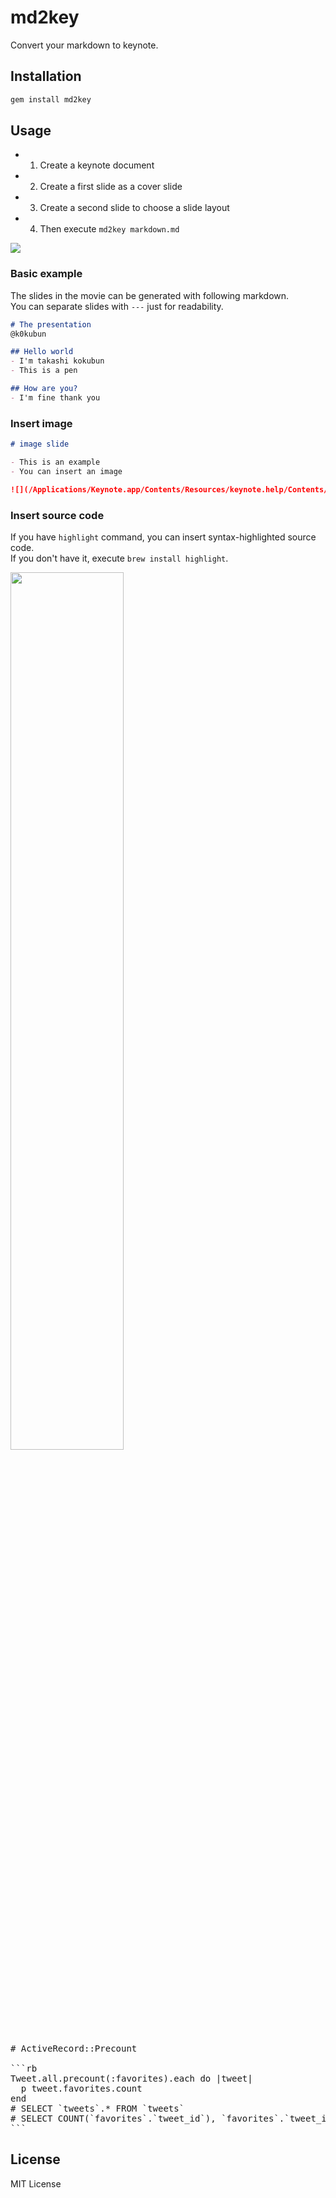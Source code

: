 # md2key

Convert your markdown to keynote.

## Installation

```bash
gem install md2key
```

## Usage

- 1. Create a keynote document
- 2. Create a first slide as a cover slide
- 3. Create a second slide to choose a slide layout
- 4. Then execute `md2key markdown.md`

![](https://i.gyazo.com/9d4d00164683f516d44b3e536b3dd3e9.gif)

### Basic example

The slides in the movie can be generated with following markdown.  
You can separate slides with `---` just for readability.

```markdown
# The presentation
@k0kubun

## Hello world
- I'm takashi kokubun
- This is a pen

## How are you?
- I'm fine thank you
```

### Insert image

```markdown
# image slide

- This is an example
- You can insert an image

![](/Applications/Keynote.app/Contents/Resources/keynote.help/Contents/Resources/GlobalArt/AppLanding_KeynoteP4.png)
```

### Insert source code

If you have `highlight` command, you can insert syntax-highlighted source code.  
If you don't have it, execute `brew install highlight`.

<img src='https://i.gyazo.com/7ff36be267652ab567191a6d5cae1d0f.png' width='60%'>

<pre>
# ActiveRecord::Precount

```rb
Tweet.all.precount(:favorites).each do |tweet|
  p tweet.favorites.count
end
# SELECT `tweets`.* FROM `tweets`
# SELECT COUNT(`favorites`.`tweet_id`), `favorites`.`tweet_id` FROM `favorites` ...
```
</pre>

## License

MIT License
